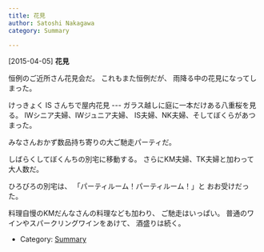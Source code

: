 ```yaml
---
title: 花見
author: Satoshi Nakagawa
category: Summary

---
```


[2015-04-05] **花見** 

 恒例のご近所さん花見会だ。
これもまた恒例だが、
雨降る中の花見になってしまった。

 けっきょく IS さんちで屋内花見
--- ガラス越しに庭に一本だけある八重桜を見る。
IWシニア夫婦、IWジュニア夫婦、
IS夫婦、NK夫婦、そしてぼくらがあつまった。

 みなさんおかず数品持ち寄りの大ご馳走パーティだ。

 しばらくしてぼくんちの別宅に移動する。
さらにKM夫婦、TK夫婦と加わって大人数だ。

 ひろびろの別宅は、
「パーティルーム！パーティルーム！」と
おお受けだった。

 料理自慢のKMだんなさんの料理なども加わり、
ご馳走はいっぱい。
普通のワインやスパークリングワインをあけて、
酒盛りは続く。

- Category: [Summary](https://merapano.github.io/categories.html#Summary)

